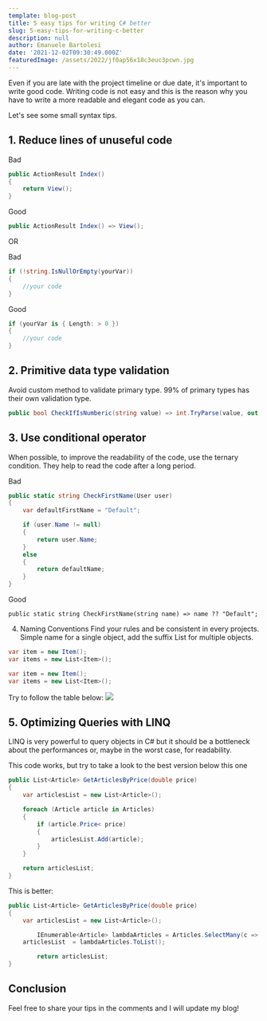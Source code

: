 ```yaml
---
template: blog-post
title: 5 easy tips for writing C# better
slug: 5-easy-tips-for-writing-c-better
description: null
author: Emanuele Bartolesi
date: '2021-12-02T09:30:49.000Z'
featuredImage: /assets/2022/jf0ap56x18c3euc3pcwn.jpg
---
```


Even if you are late with the project timeline or due date, it's important to write good code.
Writing code is not easy and this is the reason why you have to write a more readable and elegant code as you can.

Let's see some small syntax tips.

## 1. Reduce lines of unuseful code

Bad
```csharp
public ActionResult Index()  
{  
    return View();  
}  
```
Good
```csharp
public ActionResult Index() => View();
```
OR

Bad
```csharp
if (!string.IsNullOrEmpty(yourVar))  
{  
    //your code  
} 
```
Good
```csharp
if (yourVar is { Length: > 0 })
{
    //your code
}
```
## 2. Primitive data type validation
Avoid custom method to validate primary type. 99% of primary types has their own validation type.
```csharp
public bool CheckIfIsNumberic(string value) => int.TryParse(value, out int _);
```

## 3. Use conditional operator
When possible, to improve the readability of the code, use the ternary condition.
They help to read the code after a long period.

Bad
```csharp
public static string CheckFirstName(User user)
{
	var defaultFirstName = "Default";

	if (user.Name != null)
	{
		return user.Name;
	}
	else
	{
		return defaultName;
	}
}
```
Good
```
public static string CheckFirstName(string name) => name ?? "Default";
```

4. Naming Conventions 
Find your rules and be consistent in every projects.
Simple name for a single object, add the suffix List for multiple objects.

```csharp
var item = new Item();
var items = new List<Item>();
```
 
```csharp
var item = new Item();
var items = new List<Item>();
```

Try to follow the table below:
![](https://dev-to-uploads.s3.amazonaws.com/uploads/articles/urdrnjv06scgy1uvswa4.png)

## 5. Optimizing Queries with LINQ
LINQ is very powerful to query objects in C# but it should be a bottleneck about the performances or, maybe in the worst case, for readability.

This code works, but try to take a look to the best version below this one
```csharp
public List<Article> GetArticlesByPrice(double price)
{
	var articlesList = new List<Article>();

	foreach (Article article in Articles)
	{
		if (article.Price< price)
		{
			articlesList.Add(article);
		}
	}

	return articlesList;
}
```
This is better:
```csharp
public List<Article> GetArticlesByPrice(double price)
{
	var articlesList = new List<Article>();

        IEnumerable<Article> lambdaArticles = Articles.SelectMany(c => c.Articles).Where(p => p.Price < 100);
	articlesList  = lambdaArticles.ToList();

        return articlesList;
}
```

## Conclusion
Feel free to share your tips in the comments and I will update my blog!
